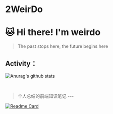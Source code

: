 # 2WeirDo

# 🐱 Hi there! I'm weirdo

> The past stops here, the future begins here



## Activity：

![Anurag's github stats](https://github-readme-stats.vercel.app/api?username=2WeirDo&show_icons=true&theme=nightowl)

<br/>



> 个人总结的前端知识笔记 --- 

[![Readme Card](https://github-readme-stats.vercel.app/api/pin/?username=2WeirDo&repo=notebook)](https://github.com/anuraghazra/github-readme-stats)

